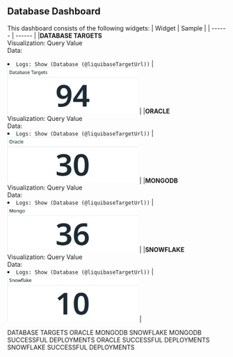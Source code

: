 ## Database Dashboard

This dashboard consists of the following widgets:
| Widget | Sample |
| ------ | ------ |
|<b>DATABASE TARGETS</b><br>Visualization: Query Value<br>Data:<li>`Logs: Show (Database (@liquibaseTargetUrl))` | <img src=img/DatabaseTargets.png width="300"> |
|<b>ORACLE</b><br>Visualization: Query Value<br>Data:<li>`Logs: Show (Database (@liquibaseTargetUrl))` | <img src=img/Oracle.png width="300"> |
|<b>MONGODB</b><br>Visualization: Query Value<br>Data:<li>`Logs: Show (Database (@liquibaseTargetUrl))` | <img src=img/Mongo.png width="300"> |
|<b>SNOWFLAKE</b><br>Visualization: Query Value<br>Data:<li>`Logs: Show (Database (@liquibaseTargetUrl))` | <img src=img/Snowflake.png width="300"> |

DATABASE TARGETS
ORACLE
MONGODB
SNOWFLAKE
MONGODB SUCCESSFUL DEPLOYMENTS
ORACLE SUCCESSFUL DEPLOYMENTS
SNOWFLAKE SUCCESSFUL DEPLOYMENTS

